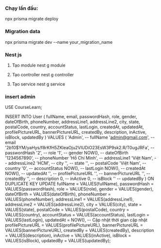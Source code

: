 ### Chạy lần đầu: 

npx prisma migrate deploy


### Migration data

npx prisma migrate dev --name your_migration_name



### Nest js
1. Tạo module
nest g module <module-name>

2. Tạo controller
nest g controller <controller-name>

3. Tạo service
nest g service <service-name>


### insert admin
USE CourseLearn;

INSERT INTO User
(
  fullName,
  email,
  passwordHash,
  role,
  gender,
  dateOfBirth,
  phoneNumber,
  addressLine1,
  addressLine2,
  city,
  state,
  postalCode,
  country,
  accountStatus,
  lastLogin,
  createdAt,
  updatedAt,
  profilePictureURL,
  bannerPictureURL,
  createdBy,
  description,
  inActive,
  isBlock,
  updatedBy
)
VALUES
(
  'Admin',                       -- fullName
  'admin@gmail.com',             -- email
  '$2b$10$YM/yaHys/f8rKfH5ZKleaOju2VlUDiO23EsW3P9sk2.R/T0ugJRFa', -- passwordHash
  '2',                           -- role
  '1',                           -- gender
  NOW(),                        -- dateOfBirth
  '1234567890',                 -- phoneNumber
  'Hồ Chí Minh',                 -- addressLine1
  'Việt Nam',                   -- addressLine2
  'HCM',                        -- city
  '',                            -- state
  '',                            -- postalCode
  'Việt Nam',                   -- country
  '0',                           -- accountStatus
  NOW(),                        -- lastLogin
  NOW(),                        -- createdAt
  NOW(),                        -- updatedAt
  '',                            -- profilePictureURL
  '',                            -- bannerPictureURL
  '',                            -- createdBy
  '',                            -- description
  0,                             -- inActive
  0,                             -- isBlock
  ''                             -- updatedBy
)
ON DUPLICATE KEY UPDATE
  fullName = VALUES(fullName),
  passwordHash = VALUES(passwordHash),
  role = VALUES(role),
  gender = VALUES(gender),
  dateOfBirth = VALUES(dateOfBirth),
  phoneNumber = VALUES(phoneNumber),
  addressLine1 = VALUES(addressLine1),
  addressLine2 = VALUES(addressLine2),
  city = VALUES(city),
  state = VALUES(state),
  postalCode = VALUES(postalCode),
  country = VALUES(country),
  accountStatus = VALUES(accountStatus),
  lastLogin = VALUES(lastLogin),
  updatedAt = NOW(),  -- Cập nhật thời gian cập nhật
  profilePictureURL = VALUES(profilePictureURL),
  bannerPictureURL = VALUES(bannerPictureURL),
  createdBy = VALUES(createdBy),
  description = VALUES(description),
  inActive = VALUES(inActive),
  isBlock = VALUES(isBlock),
  updatedBy = VALUES(updatedBy);
